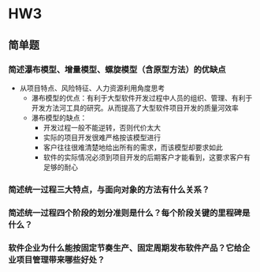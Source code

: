 # HW3

## 简单题

### 简述瀑布模型、增量模型、螺旋模型（含原型方法）的优缺点
  * 从项目特点、风险特征、人力资源利用角度思考
       * 瀑布模型的优点：有利于大型软件开发过程中人员的组织、管理、有利于开发方法河工具的研究。从而提高了大型软件项目开发的质量河效率
       * 瀑布模型的缺点：
            * 开发过程一般不能逆转，否则代价太大
            * 实际的项目开发很难严格按该模型进行
            * 客户往往很难清楚地给出所有的需求，而该模型却要求如此
            * 软件的实际情况必须到项目开发的后期客户才能看到，这要求客户有足够的耐心
  
  
### 简述统一过程三大特点，与面向对象的方法有什么关系？

### 简述统一过程四个阶段的划分准则是什么？每个阶段关键的里程碑是什么？

### 软件企业为什么能按固定节奏生产、固定周期发布软件产品？它给企业项目管理带来哪些好处？
